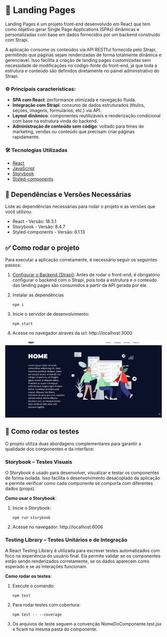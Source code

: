 # 🛬 Landing Pages

Landing Pages é um projeto front-end desenvolvido em React que tem como objetivo gerar Single Page Applications (SPAs) dinâmicas e personalizadas com base em dados fornecidos por um backend construído com Strapi.

A aplicação consome os conteúdos via API RESTful fornecida pelo Strapi, permitindo que páginas sejam renderizadas de forma totalmente dinâmica e gerenciável. Isso facilita a criação de landing pages customizadas sem necessidade de modificações no código-fonte do front-end, já que toda a estrutura e conteúdo são definidos diretamente no painel administrativo do Strapi.

### ⚙️ Principais características:

* **SPA com React**: performance otimizada e navegação fluida.
* **Integração com Strapi**: consumo de dados estruturados (títulos, seções, imagens, formulários, etc.) via API.
* **Layout dinâmico**: componentes reutilizáveis e renderização condicional com base na estrutura vinda do backend.
* **Administração de conteúdo sem código**: voltado para times de marketing, vendas ou conteúdo que precisam criar páginas rapidamente.


### 🛠️ Tecnologias Utilizadas

* [React](https://react.dev/)
* [JavaScript](https://www.w3schools.com/js/js_es6.asp)
* [Storybook](https://storybook.js.org/)
* [Styled-components](https://styled-components.com/)

## 📄 Dependências e Versões Necessárias

Liste as dependências necessárias para rodar o projeto e as versões que você utilizou.

* React - Versão: 18.3.1
* Storybook - Versão: 8.4.7
* Styled-components - Versão: 6.1.13

## ✅ Como rodar o projeto 

Para executar a aplicação corretamente, é necessário seguir os seguintes passos:

1. [Configurar o Backend (Strapi)](https://github.com/bruno-cruz-oliveira/strapi-landing-pages): Antes de rodar o front-end, é obrigatório configurar o backend com o Strapi, pois toda a estrutura e o conteúdo das landing pages são consumidos a partir da API gerada por ele.

2. Instalar as dependências
    ```
    npm i
    ```

3. Inicie o servidor de desenvolvimento:
    ```
    npm start
    ```

4. Acesse no navegador através da url: http://localhost:3000

![Screenshot](public/assets/images/Screenshot.jpg)

## 🧪 Como rodar os testes

O projeto utiliza duas abordagens complementares para garantir a qualidade dos componentes e da interface:

### Storybook – Testes Visuais

O Storybook é usado para desenvolver, visualizar e testar os componentes de forma isolada. Isso facilita o desenvolvimento desacoplado da aplicação e permite verificar como cada componente se comporta com diferentes dados (props).

**Como usar o Storybook**:
1. Inicie o Storybook:
    ```
    npm run storybook
    ```
2. Acesse no navegador: http://localhost:6006

### Testing Library – Testes Unitários e de Integração

A React Testing Library é utilizada para escrever testes automatizados com foco na experiência do usuário final. Ela permite validar se os componentes estão sendo renderizados corretamente, se os dados aparecem como esperado e se as interações funcionam.

**Como rodar os testes**:

1. Execute o comando:
    ```
    npm test
    ```
2. Para rodar testes com cobertura:
    ```
    npm test -- --coverage
    ```
3. Os arquivos de teste seguem a convenção NomeDoComponente.test.jsx e ficam na mesma pasta do componente.